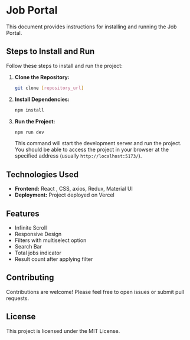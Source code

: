 # Job Portal

This document provides instructions for installing and running the Job Portal.






## Steps to Install and Run

Follow these steps to install and run the project:

1. **Clone the Repository:**

    ```bash
    git clone [repository_url]
    ```

2. **Install Dependencies:**

    ```bash
    npm install
    ```

3. **Run the Project:**

    ```bash
    npm run dev
    ```

    This command will start the development server and run the project. You should be able to access the project in your browser at the specified address (usually `http://localhost:5173/`).



## Technologies Used
- **Frontend:** React , CSS, axios, Redux, Material UI
- **Deployment:** Project deployed on Vercel
## Features

- Infinite Scroll
- Responsive Design
- Filters with multiselect option
- Search Bar
- Total jobs indicator
- Result count after applying filter


## Contributing
Contributions are welcome! Please feel free to open issues or submit pull requests.

## License
This project is licensed under the MIT License.

